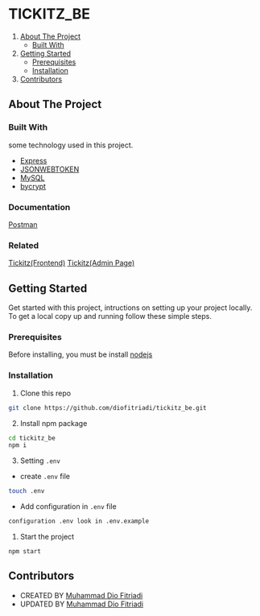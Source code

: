 # TICKITZ_BE

<!-- NAVIGATION -->
<ol>
    <li>
      <a href="#about-the-project">About The Project</a>
      <ul>
        <li><a href="#built-with">Built With</a></li>
      </ul>
    </li>
    <li>
      <a href="#getting-started">Getting Started</a>
      <ul>
        <li><a href="#prerequisites">Prerequisites</a></li>
        <li><a href="#installation">Installation</a></li>
      </ul>
    </li>
    <li><a href="#contributors">Contributors</a></li>
  </ol>

<!-- ABOUT THE PROJECT -->

## About The Project

### Built With

some technology used in this project.

- [Express](https://expressjs.com)
- [JSONWEBTOKEN](https://jwt.io)
- [MySQL](https://mysql.com)
- [bycrypt](https://www.npmjs.com/package/bcrypt)

### Documentation

[Postman](https://documenter.getpostman.com/view/21564719/UzBsHPio#cce33846-debf-4190-ac94-eda70b5e04e7)

### Related

[Tickitz(Frontend)](https://github.com/diofitriadi/tickitz_fe)
[Tickitz(Admin Page)](https://github.com/diofitriadi/tickitz_fe_admin)

<!-- GETTING STARTED -->

## Getting Started

Get started with this project, intructions on setting up your project locally.
To get a local copy up and running follow these simple steps.

### Prerequisites

Before installing, you must be install [nodejs](https://nodejs.org)

### Installation

1. Clone this repo

```sh
git clone https://github.com/diofitriadi/tickitz_be.git
```

2. Install npm package

```sh
cd tickitz_be
npm i
```

3. Setting `.env`

- create `.env` file

```sh
touch .env
```

- Add configuration in `.env` file

```sh
configuration .env look in .env.example

```


1. Start the project

```
npm start
```

## Contributors

- CREATED BY [Muhammad Dio Fitriadi](https://github.com/diofitriadi)
- UPDATED BY [Muhammad Dio Fitriadi](https://github.com/diofitriadi)

